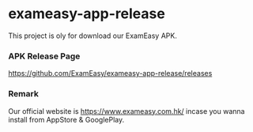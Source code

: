 # exameasy-app-release
This project is oly for download our ExamEasy APK.

### APK Release Page
https://github.com/ExamEasy/exameasy-app-release/releases

### Remark
Our official website is https://www.exameasy.com.hk/ incase you wanna install from AppStore & GooglePlay.
